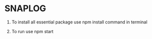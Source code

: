 # SNAPLOG

1. To install all essential package use npm install command in terminal


2. To run use npm start

